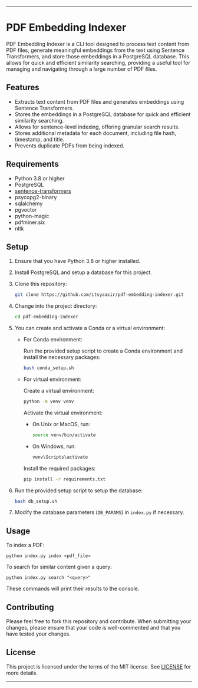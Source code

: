 
---

# PDF Embedding Indexer

PDF Embedding Indexer is a CLI tool designed to process text content from PDF files, generate meaningful embeddings from the text using Sentence Transformers, and store those embeddings in a PostgreSQL database. This allows for quick and efficient similarity searching, providing a useful tool for managing and navigating through a large number of PDF files.

## Features

- Extracts text content from PDF files and generates embeddings using Sentence Transformers.
- Stores the embeddings in a PostgreSQL database for quick and efficient similarity searching.
- Allows for sentence-level indexing, offering granular search results.
- Stores additional metadata for each document, including file hash, timestamp, and title.
- Prevents duplicate PDFs from being indexed.

## Requirements

- Python 3.8 or higher
- PostgreSQL
- [sentence-transformers](https://github.com/UKPLab/sentence-transformers)
- psycopg2-binary
- sqlalchemy
- pgvector
- python-magic
- pdfminer.six
- nltk

## Setup

1. Ensure that you have Python 3.8 or higher installed.

2. Install PostgreSQL and setup a database for this project.

3. Clone this repository:

    ```bash
    git clone https://github.com/itsyaasir/pdf-embedding-indexer.git
    ```

4. Change into the project directory:

    ```bash
    cd pdf-embedding-indexer
    ```

5. You can create and activate a Conda or a virtual environment:

    - For Conda environment:

        Run the provided setup script to create a Conda environment and install the necessary packages:

        ```bash
        bash conda_setup.sh
        ```

    - For virtual environment:

        Create a virtual environment:

        ```bash
        python -m venv venv
        ```

        Activate the virtual environment:
        - On Unix or MacOS, run:

            ```bash
            source venv/bin/activate
            ```

        - On Windows, run:

            ```bash
            venv\Scripts\activate
            ```

        Install the required packages:

        ```bash
        pip install -r requirements.txt
        ```

6. Run the provided setup script to setup the database:

    ```bash
    bash db_setup.sh
    ```

7. Modify the database parameters (`DB_PARAMS`) in `index.py` if necessary.

## Usage

To index a PDF:

```
python index.py index <pdf_file>
```

To search for similar content given a query:

```
python index.py search "<query>"
```

These commands will print their results to the console.

## Contributing

Please feel free to fork this repository and contribute. When submitting your changes, please ensure that your code is well-commented and that you have tested your changes.

## License

This project is licensed under the terms of the MIT license. See [LICENSE](LICENSE) for more details.

---
